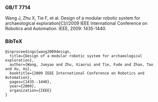 ### GB/T 7714

Wang J, Zhu X, Tie F, et al. Design of a modular robotic system for archaeological exploration[C]//2009 IEEE International Conference on Robotics and Automation. IEEE, 2009: 1435-1440.



### BibTeX

```
@inproceedings{wang2009design,
  title={Design of a modular robotic system for archaeological exploration},
  author={Wang, Jueyao and Zhu, Xiaorui and Tie, Fude and Zhao, Tao and Xu, Xu},
  booktitle={2009 IEEE International Conference on Robotics and Automation},
  pages={1435--1440},
  year={2009},
  organization={IEEE}
}
```

